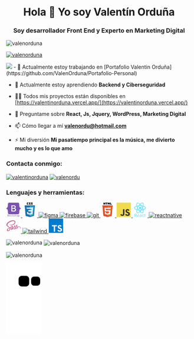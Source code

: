 <h1 align="center">Hola 👋 Yo soy Valentín Orduña</h1>
<h3 align="center">Soy desarrollador Front End y Experto en Marketing Digital</h3>

<p align="left"> <img src="https://komarev.com/ghpvc/?username=valenorduna&label=Profile%20views&color=0e75b6&style=flat" alt="valenorduna" /> </p>

<p align="left"> <a href="https://github.com/ryo-ma/github-profile-trophy"><img src="https://github-profile-trophy.vercel.app/?username=valenorduna" alt="valenorduna" /></a> </p>
<img margin-left="50px"src="https://images.hive.blog/p/GTCx6Xsvc3waciBia5sMXa6dwqtvaNg8zgFVzn3sv1iWfDVjUqQR?format=match&mode=fit"/>
- 🔭 Actualmente estoy trabajando en [Portafolio Valentin Orduña](https://github.com/ValenOrduna/Portafolio-Personal)

- 🌱 Actualmente estoy aprendiendo **Backend y Ciberseguridad**

- 👨‍💻 Todos mis proyectos están disponibles en [https://valentinorduna.vercel.app/](https://valentinorduna.vercel.app/)

- 💬 Preguntame sobre **React, Js, Jquery, WordPress, Marketing Digital**

- 📫 Cómo llegar a mí **valenordu@hotmail.com**

- ⚡ Mi diversión **Mi pasatiempo principal es la música, me divierto mucho y es lo que amo**

<h3 align="left">Contacta conmigo:</h3>
<p align="left">
<a href="https://linkedin.com/in/valentinorduna" target="blank"><img align="center" src="https://raw.githubusercontent.com/rahuldkjain/github-profile-readme-generator/master/src/images/icons/Social/linked-in-alt.svg" alt="valentinorduna" height="30" width="40" /></a>
<a href="https://instagram.com/valenordu" target="blank"><img align="center" src="https://raw.githubusercontent.com/rahuldkjain/github-profile-readme-generator/master/src/images/icons/Social/instagram.svg" alt="valenordu" height="30" width="40" /></a>
</p>

<h3 align="left">Lenguajes y herramientas:</h3>
<p align="left"> <a href="https://getbootstrap.com" target="_blank" rel="noreferrer"> <img src="https://raw.githubusercontent.com/devicons/devicon/master/icons/bootstrap/bootstrap-plain-wordmark.svg" alt="bootstrap" width="40" height="40"/> </a> <a href="https://www.w3schools.com/css/" target="_blank" rel="noreferrer"> <img src="https://raw.githubusercontent.com/devicons/devicon/master/icons/css3/css3-original-wordmark.svg" alt="css3" width="40" height="40"/> </a> <a href="https://www.figma.com/" target="_blank" rel="noreferrer"> <img src="https://www.vectorlogo.zone/logos/figma/figma-icon.svg" alt="figma" width="40" height="40"/> </a> <a href="https://firebase.google.com/" target="_blank" rel="noreferrer"> <img src="https://www.vectorlogo.zone/logos/firebase/firebase-icon.svg" alt="firebase" width="40" height="40"/> </a> <a href="https://git-scm.com/" target="_blank" rel="noreferrer"> <img src="https://www.vectorlogo.zone/logos/git-scm/git-scm-icon.svg" alt="git" width="40" height="40"/> </a> <a href="https://www.w3.org/html/" target="_blank" rel="noreferrer"> <img src="https://raw.githubusercontent.com/devicons/devicon/master/icons/html5/html5-original-wordmark.svg" alt="html5" width="40" height="40"/> </a> <a href="https://developer.mozilla.org/en-US/docs/Web/JavaScript" target="_blank" rel="noreferrer"> <img src="https://raw.githubusercontent.com/devicons/devicon/master/icons/javascript/javascript-original.svg" alt="javascript" width="40" height="40"/> </a> <a href="https://reactjs.org/" target="_blank" rel="noreferrer"> <img src="https://raw.githubusercontent.com/devicons/devicon/master/icons/react/react-original-wordmark.svg" alt="react" width="40" height="40"/> </a> <a href="https://reactnative.dev/" target="_blank" rel="noreferrer"> <img src="https://reactnative.dev/img/header_logo.svg" alt="reactnative" width="40" height="40"/> </a> <a href="https://sass-lang.com" target="_blank" rel="noreferrer"> <img src="https://raw.githubusercontent.com/devicons/devicon/master/icons/sass/sass-original.svg" alt="sass" width="40" height="40"/> </a> <a href="https://tailwindcss.com/" target="_blank" rel="noreferrer"> <img src="https://www.vectorlogo.zone/logos/tailwindcss/tailwindcss-icon.svg" alt="tailwind" width="40" height="40"/> </a> <a href="https://www.typescriptlang.org/" target="_blank" rel="noreferrer"> <img src="https://raw.githubusercontent.com/devicons/devicon/master/icons/typescript/typescript-original.svg" alt="typescript" width="40" height="40"/> </a> </p>

<p><img align="left" src="https://github-readme-stats.vercel.app/api/top-langs?username=valenorduna&show_icons=true&locale=en&layout=compact" alt="valenorduna" /></p>

<p>&nbsp;<img align="center" src="https://github-readme-stats.vercel.app/api?username=valenorduna&show_icons=true&locale=en" alt="valenorduna" /></p>

<p><img align="center" src="https://github-readme-streak-stats.herokuapp.com/?user=valenorduna&" alt="valenorduna" /></p>
<img src="https://raw.githubusercontent.com/rafaballerini/rafaballerini/d1b5431fa68ce456a4f3d3db29f314634d5dea3a/github-contribution-grid-snake.svg"/>
